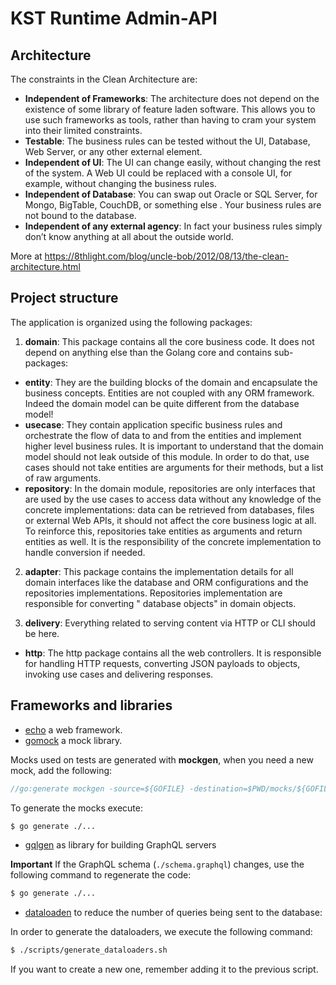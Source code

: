 # KST Runtime Admin-API

## Architecture

The constraints in the Clean Architecture are:

- **Independent of Frameworks**: The architecture does not depend on the existence of some library of feature laden
  software. This allows you to use such frameworks as tools, rather than having to cram your system into their limited
  constraints.
- **Testable**: The business rules can be tested without the UI, Database, Web Server, or any other external element.
- **Independent of UI**: The UI can change easily, without changing the rest of the system. A Web UI could be replaced
  with a console UI, for example, without changing the business rules.
- **Independent of Database**: You can swap out Oracle or SQL Server, for Mongo, BigTable, CouchDB, or something else .
  Your business rules are not bound to the database.
- **Independent of any external agency**: In fact your business rules simply don’t know anything at all about the
  outside world.

More at https://8thlight.com/blog/uncle-bob/2012/08/13/the-clean-architecture.html

## Project structure

The application is organized using the following packages:

1. **domain**: This package contains all the core business code. It does not depend on anything else than the Golang
   core and contains sub-packages:

  - **entity**: They are the building blocks of the domain and encapsulate the business concepts. Entities are not
    coupled with any ORM framework. Indeed the domain model can be quite different from the database model!
  - **usecase**: They contain application specific business rules and orchestrate the flow of data to and from the
    entities and implement higher level business rules. It is important to understand that the domain model should not
    leak outside of this module. In order to do that, use cases should not take entities are arguments for their
    methods, but a list of raw arguments.
  - **repository**: In the domain module, repositories are only interfaces that are used by the use cases to access data
    without any knowledge of the concrete implementations: data can be retrieved from databases, files or external Web
    APIs, it should not affect the core business logic at all. To reinforce this, repositories take entities as
    arguments and return entities as well. It is the responsibility of the concrete implementation to handle conversion
    if needed.

2. **adapter**: This package contains the implementation details for all domain interfaces like the database and ORM
   configurations and the repositories implementations. Repositories implementation are responsible for converting "
   database objects" in domain objects.

3. **delivery**: Everything related to serving content via HTTP or CLI should be here.
  - **http**: The http package contains all the web controllers. It is responsible for handling HTTP requests,
    converting JSON payloads to objects, invoking use cases and delivering responses.

## Frameworks and libraries

- [echo](https://echo.labstack.com/) a web framework.
- [gomock](https://github.com/golang/mock) a mock library.

Mocks used on tests are generated with **mockgen**, when you need a new mock, add the following:

```go
//go:generate mockgen -source=${GOFILE} -destination=$PWD/mocks/${GOFILE} -package=mocks
```

To generate the mocks execute:

```sh
$ go generate ./...
```

- [gqlgen](https://github.com/99designs/gqlgen) as library for building GraphQL servers

**Important** If the GraphQL schema (`./schema.graphql`) changes, use the following command to regenerate the code:

```sh
$ go generate ./...
```

- [dataloaden](https://github.com/vektah/dataloaden) to reduce the number of queries being sent to the database:

In order to generate the dataloaders, we execute the following command:

```sh
$ ./scripts/generate_dataloaders.sh
```

If you want to create a new one, remember adding it to the previous script.

